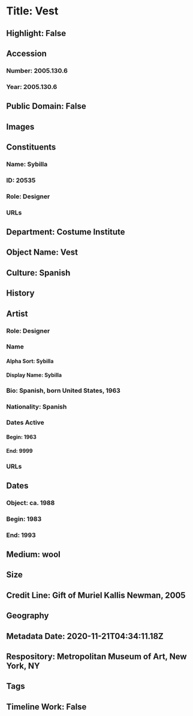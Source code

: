 # Title: Vest
## Highlight: False
## Accession
### Number: 2005.130.6
### Year: 2005.130.6
## Public Domain: False
## Images
## Constituents
### Name: Sybilla
### ID: 20535
### Role: Designer
### URLs
## Department: Costume Institute
## Object Name: Vest
## Culture: Spanish
## History
## Artist
### Role: Designer
### Name
#### Alpha Sort: Sybilla
#### Display Name: Sybilla
### Bio: Spanish, born United States, 1963
### Nationality: Spanish
### Dates Active
#### Begin: 1963
#### End: 9999
### URLs
## Dates
### Object: ca. 1988
### Begin: 1983
### End: 1993
## Medium: wool
## Size
## Credit Line: Gift of Muriel Kallis Newman, 2005
## Geography
## Metadata Date: 2020-11-21T04:34:11.18Z
## Respository: Metropolitan Museum of Art, New York, NY
## Tags
## Timeline Work: False